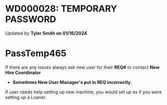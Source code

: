 # WD000028: **TEMPORARY PASSWORD**
Updated by **Tyler Smith on 01/16/2024**

# PassTemp465

If there are any issues always ask new user for their **REQ#** or contact **New Hire Coordinator**

- **Sometimes New User Manager's put in REQ incorrectly.**

If user needs help setting up new machine, you would set up as if you were setting up a Loaner.
